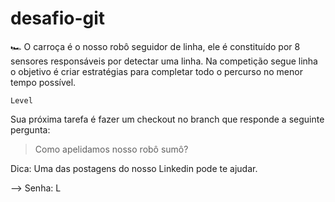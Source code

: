 desafio-git
========

🏎 O carroça é o nosso robô seguidor de linha, ele é constituído por 8 sensores responsáveis por detectar uma linha. Na competição segue linha o objetivo é criar estratégias para completar todo o percurso no menor tempo possível.

``Level``

Sua próxima tarefa é fazer um checkout no branch que responde a seguinte pergunta:

> Como apelidamos nosso robô sumô? 

Dica: Uma das postagens do nosso Linkedin pode te ajudar.

--> Senha: L


